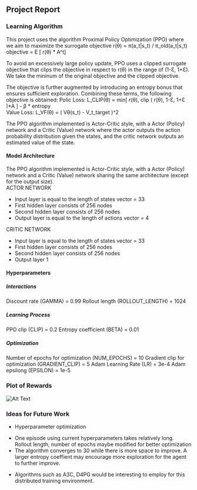 ## Project Report
### Learning Algorithm
This project uses the algorithm Proximal Policy Optimization (PPO) where we aim to maximize the surrogate objective
r(θ) =  π(a_t|s_t) / π_old(a_t|s_t)<br> 
objective = E [ r(θ) * A^t]<br> 

To avoid an excessively large policy update, PPO uses a clipped surrogate objective that clips the objective in respect to r(θ) in the range of (1-Ɛ, 1+Ɛ). We take the mininum of the original objective and the clipped objective. 

The objective is further augmented by introducing an entropy bonus that ensures sufficient exploration. Combining these terms, the following objective is obtained:
Polic Loss: L_CLIP(θ) = min[ r(θ), clip ( r(θ), 1-Ɛ, 1+Ɛ )*A ] - β * entropy<br> 
Value Loss: L_VF(θ) = ( Vθ(s_t) - V_t_target )^2<br> 

The PPO algorithm implemented is Actor-Critic style, with a Actor (Policy) network and a Critic (Value) network where the actor outputs the action probability distribution given the states, and the critic network outputs an estimated value of the state.

#### Model Architecture
The PPO algorithm implemented is Actor-Critic style, with a Actor (Policy) network and a Critic (Value) network sharing the same architecture (except for the output size). <br> 
ACTOR NETWORK<br> 
* Input layer is equal to the length of states vector = 33
* First hidden layer consists of 256 nodes
* Second hidden layer consists of 256 nodes
* Output layer is equal to the length of actions vector = 4

CRITIC NETWORK<br> 
* Input layer is equal to the length of states vector = 33
* First hidden layer consists of 256 nodes
* Second hidden layer consists of 256 nodes
* Output layer 1


#### Hyperparameters
##### Interactions
Discount rate (GAMMA) = 0.99
Rollout length (ROLLOUT_LENGTH) = 1024

##### Learning Process
PPO clip (CLIP) = 0.2
Entropy coefficient (BETA) = 0.01

##### Optimization
Number of epochs for optimization (NUM_EPOCHS) = 10
Gradient clip for optimization (GRADIENT_CLIP) = 5
Adam Learning Rate (LR) = 3e-4
Adam epsilong (EPSILON) = 1e-5


### Plot of Rewards

![Alt Text](https://github.com/bonniesjli/PPO_Reacher_UnityML/blob/master/asset/PPO.png)

### Ideas for Future Work
* Hyperparameter optimization
- One episode using current hyperparameters takes relatively long. Rollout length, number of epochs maybe modified for better optimization
- The algorithm converges to 30 while there is more space to improve. A larger entropy coeffient may encourage more exploration for the agent to further improve. 
* Algorithms such as A3C, D4PG would be interesting to employ for this distributed training environment. 
